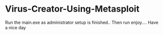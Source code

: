 # Virus-Creator-Using-Metasploit

Run the main.exe as administrator
setup is finished..
Then run enjoy....
Have a nice day
